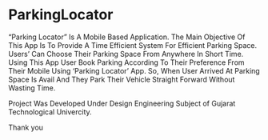 # ParkingLocator

“Parking Locator” Is A Mobile Based Application. The Main Objective Of This App Is To Provide A Time Efficient System For Efficient Parking Space. Users’ Can Choose Their Parking Space From Anywhere In Short Time.
Using This App User Book Parking According To Their Preference From Their Mobile Using ‘Parking Locator’ App. So, When User Arrived At Parking Space Is Avail And They Park Their Vehicle Straight Forward Without Wasting Time.

Project Was Developed Under Design Engineering Subject of Gujarat Technological Univercity.

Thank you
